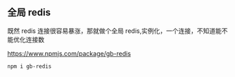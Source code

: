 ## 全局 redis

既然 redis 连接很容易暴涨，那就做个全局 redis,实例化，一个连接，不知道能不能优化连接数

https://www.npmjs.com/package/gb-redis

```sh
npm i gb-redis
```
